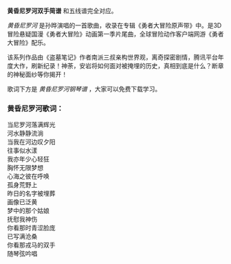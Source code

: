 

**黄昏尼罗河双手简谱** 和五线谱完全对应。

_黄昏尼罗河_
是孙晔演唱的一首歌曲，收录在专辑《勇者大冒险原声带》中。是3D冒险悬疑国漫《勇者大冒险》动画第一季片尾曲，全球冒险动作客户端网游《勇者大冒险》配乐。

该系列作品由《盗墓笔记》作者南派三叔亲构世界观，离奇探密剧情，腾讯平台年度大作，刷新纪录！神荼，安岩将如何面对被掩埋的历史，真相到底是什么？断章的神秘面纱等你揭开！

歌词下方是 _黄昏尼罗河钢琴谱_ ，大家可以免费下载学习。

### 黄昏尼罗河歌词：

当尼罗河落满辉光  
河水静静流淌  
当我在河边叹夕阳  
往事似水漾  
我亦年少心轻狂  
胸怀无限梦想  
心海之彼在呼唤  
孤身荒野上  
昨日的名字被埋葬  
画像已泛黄  
梦中的那个姑娘  
抚慰我神伤  
你看那时青涩脸庞  
已写满沧桑  
你看那戎马的双手  
随琴弦吟唱

